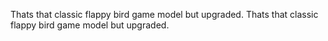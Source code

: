 Thats that classic flappy bird game model but upgraded.
Thats that classic flappy bird game model but upgraded.
